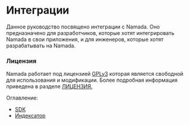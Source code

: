 # Интеграции

Данное руководство посвящено интеграции с Namada. Оно предназначено для разработчиков, которые хотят интегрировать Namada в свои приложения, и для инженеров, которые хотят разрабатывать на Namada.

### Лицензия&#x20;

Namada работает под лицензией [GPLv3](https://www.gnu.org/licenses/gpl-3.0.html) которая является свободной для использования и модификации. Более подробная информация приведена в разделе [ЛИЦЕНЗИЯ.](https://github.com/anoma/namada/blob/main/LICENSE)

Оглавление:

* [SDK ](ispolzovanie-namada-sdk/)
* [Индексатор](indeksator-namada.md)
